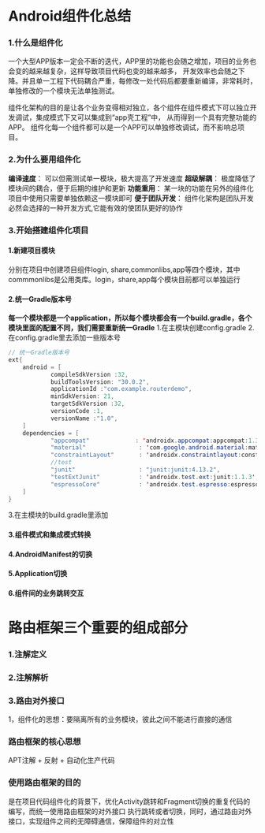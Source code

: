 # Android组件化总结

### 1.什么是组件化

一个大型APP版本一定会不断的迭代，APP里的功能也会随之增加，项目的业务也会变的越来越复杂，这样导致项目代码也变的越来越多，
开发效率也会随之下降。并且单一工程下代码耦合严重，每修改一处代码后都要重新编译，非常耗时，单独修改的一个模块无法单独测试。

组件化架构的目的是让各个业务变得相对独立，各个组件在组件模式下可以独立开发调试，集成模式下又可以集成到“app壳工程”中，
从而得到一个具有完整功能的APP。 组件化每一个组件都可以是一个APP可以单独修改调试，而不影响总项目。

### 2.为什么要用组件化

**编译速度**：    可以但需测试单一模块，极大提高了开发速度
**超级解耦**：    极度降低了模块间的耦合，便于后期的维护和更新
**功能重用**：    某一块的功能在另外的组件化项目中使用只需要单独依赖这一模块即可
**便于团队开发**： 组件化架构是团队开发必然会选择的一种开发方式,它能有效的使团队更好的协作

###  3.开始搭建组件化项目

#### 1.新建项目模块

分别在项目中创建项目组件login, share,commonlibs,app等四个模块，其中commmonlibs是公用类库。login，share,app每个模块目前都可以单独运行

#### 2.统一Gradle版本号

**每一个模块都是一个application，所以每个模块都会有一个build.gradle，各个模块里面的配置不同，我们需要重新统一Gradle**
1.在主模块创建config.gradle
2.在config.gradle里去添加一些版本号
``` java
// 统一Gradle版本号
ext{
    android = [
            compileSdkVersion :32,
            buildToolsVersion: "30.0.2",
            applicationId :"com.example.routerdemo",
            minSdkVersion: 21,
            targetSdkVersion :32,
            versionCode :1,
            versionName :"1.0",
    ]
    dependencies = [
            "appcompat"             : 'androidx.appcompat:appcompat:1.3.0',
            "material"               : 'com.google.android.material:material:1.4.0',
            "constraintLayout"       : 'androidx.constraintlayout:constraintlayout:2.0.4',//约束性布局
            //test
            "junit"                  : "junit:junit:4.13.2",
            "testExtJunit"           : 'androidx.test.ext:junit:1.1.3',//测试依赖，新建项目时会默认添加，一般不建议添加
            "espressoCore"           : 'androidx.test.espresso:espresso-core:3.4.0',//测试依赖，新建项目时会默认添加，一般不建议添加
    ]
}
``` 
3.在主模块的build.gradle里添加
   
#### 3.组件模式和集成模式转换

#### 4.AndroidManifest的切换

#### 5.Application切换

#### 6.组件间的业务跳转交互






# 路由框架三个重要的组成部分
### 1.注解定义
### 2.注解解析
### 3.路由对外接口
1，组件化的思想：要隔离所有的业务模块，彼此之间不能进行直接的通信
### 路由框架的核心思想
APT注解 + 反射 + 自动化生产代码
### 使用路由框架的目的
是在项目代码组件化的背景下，优化Activity跳转和Fragment切换的重复代码的编写，而统一使用路由框架的对外接口
执行跳转或者切换，同时，通过路由对外接口，实现组件之间的无障碍通信，保障组件的对立性

